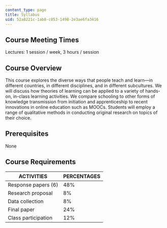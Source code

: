 ```yaml
---
content_type: page
title: Syllabus
uid: 52a8221c-1ab8-c053-1498-2e3ae6fa3416
---
```


Course Meeting Times
--------------------

Lectures: 1 session / week, 3 hours / session

Course Overview
---------------

This course explores the diverse ways that people teach and learn—in different countries, in different disciplines, and in different subcultures. We will discuss how theories of learning can be applied to a variety of hands-on, in-class learning activities. We compare schooling to other forms of knowledge transmission from initiation and apprenticeship to recent innovations in online education such as MOOCs. Students will employ a range of qualitative methods in conducting original research on topics of their choice.

Prerequisites
-------------

None

Course Requirements
-------------------

| ACTIVITIES | PERCENTAGES |
| --- | --- |
| Response papers (6) | 48% |
| Research proposal | 8% |
| Data collection | 8% |
| Final paper | 24% |
| Class participation | 12%
